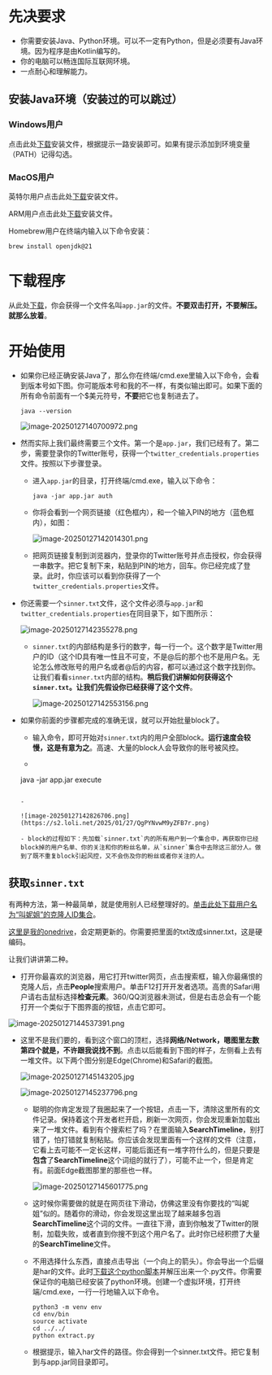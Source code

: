 # 先决要求

- 你需要安装Java、Python环境。可以不一定有Python，但是必须要有Java环境。因为程序是由Kotlin编写的。
- 你的电脑可以畅连国际互联网环境。
- 一点耐心和理解能力。

## 安装Java环境（安装过的可以跳过）

### Windows用户

点击此处[下载](https://download.oracle.com/java/23/latest/jdk-23_windows-x64_bin.exe)安装文件，根据提示一路安装即可。如果有提示添加到环境变量（PATH）记得勾选。

### MacOS用户

英特尔用户点击此处[下载](https://download.oracle.com/java/23/latest/jdk-23_macos-x64_bin.dmg)安装文件。

ARM用户点击此处[下载](https://download.oracle.com/java/23/latest/jdk-23_macos-aarch64_bin.dmg)安装文件。

Homebrew用户在终端内输入以下命令安装：

```shell
brew install openjdk@21
```

# 下载程序

从此处[下载](https://hezhaothu.lanzoue.com/ifOlH2m3b9fi)，你会获得一个文件名叫`app.jar`的文件。**不要双击打开，不要解压。就那么放着**。

# 开始使用

- 如果你已经正确安装Java了，那么你在终端/cmd.exe里输入以下命令，会看到版本号如下图。你可能版本号和我的不一样，有类似输出即可。如果下面的所有命令前面有一个$美元符号，**不要**把它也复制进去了。

  ```shell
  java --version
  ```

  ![image-20250127140700972.png](https://s2.loli.net/2025/01/27/lkCOLVz9w8FdxEa.png)

- 然而实际上我们最终需要三个文件。第一个是`app.jar`，我们已经有了。第二步，需要登录你的Twitter账号，获得一个`twitter_credentials.properties`文件。按照以下步骤登录。

  - 进入`app.jar`的目录，打开终端/cmd.exe，输入以下命令：

    ```shell
    java -jar app.jar auth
    ```

  - 你将会看到一个网页链接（红色框内），和一个输入PIN的地方（蓝色框内），如图：

    ![image-20250127142014301.png](https://s2.loli.net/2025/01/27/RHwEVrTK3lBixqC.png)

  - 把网页链接复制到浏览器内，登录你的Twitter账号并点击授权，你会获得一串数字。把它复制下来，粘贴到PIN的地方，回车。你已经完成了登录。此时，你应该可以看到你获得了一个`twitter_credentials.properties`文件。

- 你还需要一个`sinner.txt`文件，这个文件必须与`app.jar`和`twitter_credentials.properties`在同目录下，如下图所示：

  ![image-20250127142355278.png](https://s2.loli.net/2025/01/27/hZF68GH4xdiQgr2.png)

  - `sinner.txt`的内部结构是多行的数字，每一行一个。这个数字是Twitter用户的ID（这个ID具有唯一性且不可变，不是@后的那个也不是用户名。无论怎么修改账号的用户名或者@后的内容，都可以通过这个数字找到你。让我们看看`sinner.txt`内部的结构。**稍后我们讲解如何获得这个`sinner.txt`。让我们先假设你已经获得了这个文件**。

    ![image-20250127142553156.png](https://s2.loli.net/2025/01/27/xkYCdjXvWtihSyN.png)

- 如果你前面的步骤都完成的准确无误，就可以开始批量block了。

  - 输入命令，即可开始对`sinner.txt`内的用户全部block。**运行速度会较慢，这是有意为之**。高速、大量的block人会导致你的账号被风控。

  - ```shell
  java -jar app.jar execute
    ```
  
  - 
  
    ![image-20250127142826706.png](https://s2.loli.net/2025/01/27/QgPYNvwM9yZFB7r.png)
  
  - block的过程如下：先加载`sinner.txt`内的所有用户到一个集合中，再获取你已经block掉的用户名单、你的关注和你的粉丝名单，从`sinner`集合中去除这三部分人。做到了既不重复block引起风控，又不会伤及你的粉丝或者你关注的人。

## 获取`sinner.txt`

有两种方法，第一种最简单，就是使用别人已经整理好的。[单击此处下载用户名为“叫妮姐”的克隆人ID集合](https://hezhaothu.lanzoue.com/iO9mW2m3b9ha)。

[这里是我的onedrive](https://wq3q1-my.sharepoint.com/personal/killuassr_wq3q1_onmicrosoft_com/_layouts/15/onedrive.aspx?id=%2Fpersonal%2Fkilluassr%5Fwq3q1%5Fonmicrosoft%5Fcom%2FDocuments%2FShared%2FtwitterSpamID&ga=1)，会定期更新的。你需要把里面的txt改成sinner.txt，这是硬编码。

让我们讲讲第二种。

- 打开你最喜欢的浏览器，用它打开twitter网页，点击搜索框，输入你最痛恨的克隆人后，点击**People**搜索用户。单击F12打开开发者选项。高贵的Safari用户请右击鼠标选择**检查元素**。360/QQ浏览器未测试，但是右击总会有一个能打开一个类似于下图界面的按钮，点击它即可。

![image-20250127144537391.png](https://s2.loli.net/2025/01/27/AOh1ten36i5NPsl.png)

- 这里不是我们要的，看到这个窗口的顶栏，选择**网络/Network，嗯图里左数第四个就是，不许跟我说找不到**。点击以后能看到下图的样子，左侧看上去有一堆文件。以下两个图分别是Edge(Chrome)和Safari的截图。

  ![image-20250127145143205.jpg](https://s2.loli.net/2025/01/27/zPcboDEt3xu5ikH.jpg)

  ![image-20250127145237796.png](https://s2.loli.net/2025/01/27/iSBGsgDaLqpxdjm.png)

  - 聪明的你肯定发现了我圈起来了一个按钮，点击一下，清除这里所有的文件记录。保持着这个开发者栏开启，刷新一次网页，你会发现重新加载出来了一堆文件。看到有个搜索栏了吗？在里面输入**SearchTimeline**，别打错了，怕打错就复制粘贴。你应该会发现里面有一个这样的文件（注意，它看上去可能不一定长这样，可能后面还有一堆字符什么的，但是只要是**包含**了**SearchTimeline**这个词组的就行了），可能不止一个，但是肯定有。前面Edge截图那里的那些也一样。

    ![image-20250127145601775.png](https://s2.loli.net/2025/01/27/O7woghMS9JZazyV.png)

  - 这时候你需要做的就是在网页往下滑动，仿佛这里没有你要找的“叫妮姐”似的。随着你的滑动，你会发现这里出现了越来越多包涵**SearchTimeline**这个词的文件。一直往下滑，直到你触发了Twitter的限制，加载失败，或者直到你搜不到这个用户名了。此时你已经积攒了大量的**SearchTimeline**文件。

  - 不用选择什么东西，直接点击导出（一个向上的箭头）。你会导出一个后缀是har的文件。此时[下载这个python脚本](https://hezhaothu.lanzoue.com/iPTg32m3bape)并解压出来一个.py文件。你需要保证你的电脑已经安装了python环境。创建一个虚拟环境，打开终端/cmd.exe，一行一行地输入以下命令。

    ```shell
    python3 -m venv env
    cd env/bin
    source activate
    cd ../../
    python extract.py
    ```

  - 根据提示，输入har文件的路径。你会得到一个sinner.txt文件。把它复制到与app.jar同目录即可。
